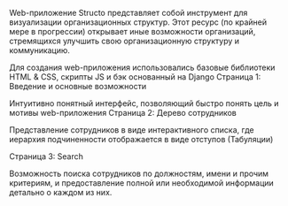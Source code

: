 Web-приложение Structo представляет собой инструмент для визуализации организационных структур. Этот ресурс (по крайней мере в прогрессии) открывает иные возможности организаций, стремящихся улучшить свою организационную структуру и коммуникацию.

Для создания web-приложения использовались базовые библиотеки HTML & CSS, скрипты JS и бэк основанный на Django
  Страница 1: Введение и основные возможности

Интуитивно понятный интерфейс, позволяющий быстро понять цель и мотивы web-приложения
  Страница 2: Дерево сотрудников

Представление сотрудников в виде интерактивного списка, где иерархия подчиненности отображается в виде отступов (Табуляции)

  Страница 3: Search

Возможность поиска сотрудников по должностям, имени и прочим критериям, и предоставление полной или необходимой информации детально о каждом из них.
